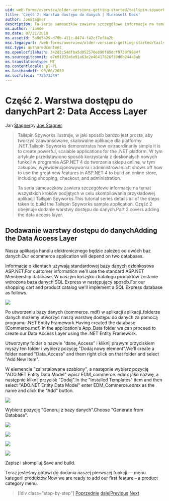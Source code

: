 ```yaml
---
uid: web-forms/overview/older-versions-getting-started/tailspin-spyworks/tailspin-spyworks-part-2
title: 'Część 2: Warstwa dostępu do danych | Microsoft Docs'
author: JoeStagner
description: Ta seria samouczków zawiera szczegółowe informacje na temat wszystkich kroków podjętych w celu skompilowania przykładowej aplikacji Tailspin Spyworks. Część 2 obejmuje dodanie warstwy dostępu do danych.
ms.author: riande
ms.date: 07/21/2010
ms.assetid: 5a9d5429-d70b-411c-8474-f42cf7ef8a2b
msc.legacyurl: /web-forms/overview/older-versions-getting-started/tailspin-spyworks/tailspin-spyworks-part-2
msc.type: authoredcontent
ms.openlocfilehash: 342d2c54dfba5d052570e890f85dcf9739f9884f
ms.sourcegitcommit: e7e91932a6e91a63e2e46417626f39d6b244a3ab
ms.translationtype: MT
ms.contentlocale: pl-PL
ms.lasthandoff: 03/06/2020
ms.locfileid: "78573249"
---
```

# <a name="part-2-data-access-layer"></a><span data-ttu-id="6ca29-104">Część 2. Warstwa dostępu do danych</span><span class="sxs-lookup"><span data-stu-id="6ca29-104">Part 2: Data Access Layer</span></span>

<span data-ttu-id="6ca29-105">Jan [Stagner](https://github.com/JoeStagner)</span><span class="sxs-lookup"><span data-stu-id="6ca29-105">by [Joe Stagner](https://github.com/JoeStagner)</span></span>

> <span data-ttu-id="6ca29-106">Tailspin Spyworks ilustruje, w jaki sposób bardzo jest prosta, aby tworzyć zaawansowane, skalowalne aplikacje dla platformy .NET.</span><span class="sxs-lookup"><span data-stu-id="6ca29-106">Tailspin Spyworks demonstrates how extraordinarily simple it is to create powerful, scalable applications for the .NET platform.</span></span> <span data-ttu-id="6ca29-107">W tym artykule przedstawiono sposób korzystania z doskonałych nowych funkcji w programie ASP.NET 4 do tworzenia sklepu online, w tym zakupów, wyewidencjonowywania i administrowania.</span><span class="sxs-lookup"><span data-stu-id="6ca29-107">It shows off how to use the great new features in ASP.NET 4 to build an online store, including shopping, checkout, and administration.</span></span>
> 
> <span data-ttu-id="6ca29-108">Ta seria samouczków zawiera szczegółowe informacje na temat wszystkich kroków podjętych w celu skompilowania przykładowej aplikacji Tailspin Spyworks.</span><span class="sxs-lookup"><span data-stu-id="6ca29-108">This tutorial series details all of the steps taken to build the Tailspin Spyworks sample application.</span></span> <span data-ttu-id="6ca29-109">Część 2 obejmuje dodanie warstwy dostępu do danych.</span><span class="sxs-lookup"><span data-stu-id="6ca29-109">Part 2 covers adding the data access layer.</span></span>

## <a id="_Toc260221668"></a><span data-ttu-id="6ca29-110">Dodawanie warstwy dostępu do danych</span><span class="sxs-lookup"><span data-stu-id="6ca29-110">Adding the Data Access Layer</span></span>

<span data-ttu-id="6ca29-111">Nasza aplikacja handlu elektronicznego będzie zależeć od dwóch baz danych.</span><span class="sxs-lookup"><span data-stu-id="6ca29-111">Our ecommerce application will depend on two databases.</span></span>

<span data-ttu-id="6ca29-112">Informacje o klientach używają standardowej bazy danych członkostwa ASP.NET.</span><span class="sxs-lookup"><span data-stu-id="6ca29-112">For customer information we'll use the standard ASP.NET Membership database.</span></span> <span data-ttu-id="6ca29-113">W naszym koszyku i katalogu produktów zostanie wdrożona baza danych SQL Express w następujący sposób.</span><span class="sxs-lookup"><span data-stu-id="6ca29-113">For our shopping cart and product catalog we'll implement a SQL Express database as follows.</span></span>

![](tailspin-spyworks-part-2/_static/image1.jpg)

<span data-ttu-id="6ca29-114">Po utworzeniu bazy danych (commerce. mdf) w aplikacji aplikacji\_folderze danych możemy utworzyć naszą warstwę dostępu do danych za pomocą programu .NET Entity Framework.</span><span class="sxs-lookup"><span data-stu-id="6ca29-114">Having created the database (Commerce.mdf) in the application's App\_Data folder we can proceed to create our Data Access Layer using the .NET Entity Framework.</span></span>

<span data-ttu-id="6ca29-115">Utworzymy folder o nazwie "dane\_Access" i kliknij prawym przyciskiem myszy ten folder i wybierz pozycję "Dodaj nowy element".</span><span class="sxs-lookup"><span data-stu-id="6ca29-115">We'll create a folder named "Data\_Access" and them right click on that folder and select "Add New Item".</span></span>

<span data-ttu-id="6ca29-116">W elemencie "zainstalowane szablony", a następnie wybierz pozycję "ADO.NET Entity Data Model" wpisz EDM\_commerce. edmx jako nazwę, a następnie kliknij przycisk "Dodaj".</span><span class="sxs-lookup"><span data-stu-id="6ca29-116">In the "Installed Templates" item and then select "ADO.NET Entity Data Model" enter EDM\_Commerce.edmx as the name and click the "Add" button.</span></span>

![](tailspin-spyworks-part-2/_static/image2.jpg)

<span data-ttu-id="6ca29-117">Wybierz pozycję "Generuj z bazy danych".</span><span class="sxs-lookup"><span data-stu-id="6ca29-117">Choose "Generate from Database".</span></span>

![](tailspin-spyworks-part-2/_static/image1.png)

![](tailspin-spyworks-part-2/_static/image2.png)

![](tailspin-spyworks-part-2/_static/image3.png)

![](tailspin-spyworks-part-2/_static/image3.jpg)

<span data-ttu-id="6ca29-118">Zapisz i skompiluj.</span><span class="sxs-lookup"><span data-stu-id="6ca29-118">Save and build.</span></span>

<span data-ttu-id="6ca29-119">Teraz jesteśmy gotowi do dodania naszej pierwszej funkcji — menu kategorii produktów.</span><span class="sxs-lookup"><span data-stu-id="6ca29-119">Now we are ready to add our first feature – a product category menu.</span></span>

> [!div class="step-by-step"]
> <span data-ttu-id="6ca29-120">[Poprzednie](tailspin-spyworks-part-1.md)
> [dalej](tailspin-spyworks-part-3.md)</span><span class="sxs-lookup"><span data-stu-id="6ca29-120">[Previous](tailspin-spyworks-part-1.md)
[Next](tailspin-spyworks-part-3.md)</span></span>
